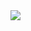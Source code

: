 <a href='https://github.com/raininfotech/RainBit-Android-Wallet-SPV/raw/master/assets/RainBit-Android-Wallet-SPV.apk' title='Download Android Wallet Now' target='_blank'>
<img src='https://github.com/raininfotech/RainBit-Android-Wallet-SPV/blob/master/assets/all.png'></img>
</a>